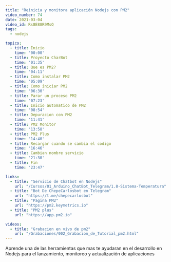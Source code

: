```yaml
---
title: "Reinicia y monitora aplicación Nodejs con PM2"
video_number: 74
date: 2021-03-04
video_id: Rs8E88R9MsQ
tags:
  - nodejs

topics:
  - title: Inicio
    time: '00:00'
  - title: Proyecto CharBot
    time: '01:35'
  - title: Que es PM2?
    time: '04:11'
  - title: Como instalar PM2
    time: '05:09'
  - title: Como iniciar PM2
    time: '06:30'
  - title: Parar un proceso PM2
    time: '07:23'
  - title: Inicio automatico de PM2
    time: '08:54'
  - title: Depuracion con PM2
    time: '11:41'
  - title: PM2 Monitor
    time: '13:58'
  - title: PM2 Plus
    time: '14:40'
  - title: Recargar cuando se cambia el codigo
    time: '16:46'
  - title: Cambian nombre servicio
    time: '21:30'
  - title: Fin
    time: '23:47'

links:
  - title: "Servicio de Chatbot en Nodejs"
    url: "/Cursos/01_Arduino_ChatBot_Telegram/1.8-Sistema-Temperatura"
  - title: "Bot De ChepeCarlosbot en Telegram"
    url: "https://t.me/chepecarlosbot"
  - title: "Pagina PM2"
    url: "https://pm2.keymetrics.io"
  - title: "PM2 plus"
    url: "https://app.pm2.io"

videos:
  - title: "Grabacion en vivo de pm2"
    url: "/Grabaciones/002_Grabacion_de_Tutorial_pm2.html"
---
```


Aprende una de las herramientas que mas te ayudaran en el desarrollo en Nodejs para el lanzamiento, monitoreo y actualización de aplicaciones
